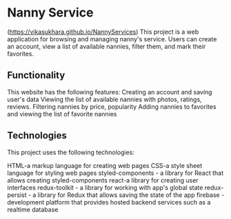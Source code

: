# Nanny Service
(https://vikasukhara.github.io/NannyServices)
This project is a web application for browsing and managing nanny's service. Users can create an account, view a list of available nannies, filter them, and mark their favorites.


## Functionality

This website has the following features:
Creating an account and saving user's data
Viewing the list of available nannies with photos, ratings, reviews.
Filtering nannies by price, popularity
Adding nannies to favorites and viewing the list of favorite nannies 


## Technologies

This project uses the following technologies:

HTML-a markup language for creating web pages
CSS-a style sheet language for styling web pages 
styled-components - a library for React that allows creating styled-components
react-a library for creating user interfaces
redux-toolkit - a library for working with app's global state 
redux-persist - a library for Redux that allows saving the state of the app
firebase - development platform that provides hosted backend services such as a realtime database


